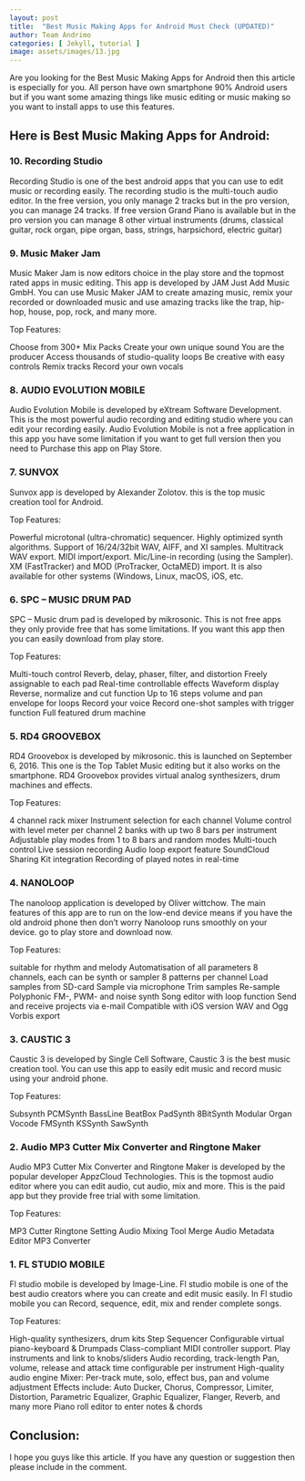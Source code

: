 ```yaml
---
layout: post
title:  "Best Music Making Apps for Android Must Check (UPDATED)"
author: Team Andrimo
categories: [ Jekyll, tutorial ]
image: assets/images/13.jpg
---
```


Are you looking for the Best Music Making Apps for Android then this article is especially for you. All person have own smartphone 90% Android users but if you want some amazing things like music editing or music making so you want to install apps to use this features.

## Here is Best Music Making Apps for Android:

<h3> 10. Recording Studio </h3>

Recording Studio is one of the best android apps that you can use to edit music or recording easily. The recording studio is the multi-touch audio editor. In the free version, you only manage 2 tracks but in the pro version, you can manage 24 tracks. If free version Grand Piano is available but in the pro version you can manage 8 other virtual instruments (drums, classical guitar, rock organ, pipe organ, bass, strings, harpsichord, electric guitar)

<h3> 9. Music Maker Jam </h3>

Music Maker Jam is now editors choice in the play store and the topmost rated apps in music editing. This app is developed by JAM Just Add Music GmbH. You can use Music Maker JAM to create amazing music, remix your recorded or downloaded music and use amazing tracks like the trap, hip-hop, house, pop, rock, and many more.

Top Features:

Choose from 300+ Mix Packs
Create your own unique sound
You are the producer
Access thousands of studio-quality loops
Be creative with easy controls
Remix tracks
Record your own vocals

<h3> 8. AUDIO EVOLUTION MOBILE </h3>

Audio Evolution Mobile is developed by eXtream Software Development. This is the most powerful audio recording and editing studio where you can edit your recording easily. Audio Evolution Mobile is not a free application in this app you have some limitation if you want to get full version then you need to Purchase this app on Play Store.

<h3> 7. SUNVOX </h3>

Sunvox app is developed by Alexander Zolotov. this is the top music creation tool for Android.

Top Features:

Powerful microtonal (ultra-chromatic) sequencer.
Highly optimized synth algorithms.
Support of 16/24/32bit WAV, AIFF, and XI samples.
Multitrack WAV export.
MIDI import/export.
Mic/Line-in recording (using the Sampler).
XM (FastTracker) and MOD (ProTracker, OctaMED) import.
It is also available for other systems (Windows, Linux, macOS, iOS, etc.

<h3> 6. SPC – MUSIC DRUM PAD </h3>

SPC – Music drum pad is developed by mikrosonic. This is not free apps they only provide free that has some limitations. If you want this app then you can easily download from play store.

Top Features:

Multi-touch control
Reverb, delay, phaser, filter, and distortion
Freely assignable to each pad
Real-time controllable effects
Waveform display
Reverse, normalize and cut function
Up to 16 steps volume and pan envelope for loops
Record your voice
Record one-shot samples with trigger function
Full featured drum machine

<h3> 5. RD4 GROOVEBOX </h3>

RD4 Groovebox is developed by mikrosonic. this is launched on September 6, 2016. This one is the Top Tablet Music editing but it also works on the smartphone. RD4 Groovebox provides virtual analog synthesizers, drum machines and effects.

Top Features:

4 channel rack mixer
Instrument selection for each channel
Volume control with level meter per channel
2 banks with up two 8 bars per instrument
Adjustable play modes from 1 to 8 bars and random modes
Multi-touch control
Live session recording
Audio loop export feature
SoundCloud Sharing Kit integration
Recording of played notes in real-time

<h3> 4. NANOLOOP </h3>

The nanoloop application is developed by Oliver wittchow. The main features of this app are to run on the low-end device means if you have the old android phone then don’t worry  Nanoloop runs smoothly on your device. go to play store and download now.

Top Features:

suitable for rhythm and melody
Automatisation of all parameters
8 channels, each can be synth or sampler
8 patterns per channel
Load samples from SD-card
Sample via microphone
Trim samples
Re-sample
Polyphonic FM-, PWM- and noise synth
Song editor with loop function
Send and receive projects via e-mail
Compatible with iOS version
WAV and Ogg Vorbis export

<h3> 3. CAUSTIC 3 </h3>

Caustic 3 is developed by Single Cell Software, Caustic 3 is the best music creation tool. You can use this app to easily edit music and record music using your android phone.

Top Features:

Subsynth
PCMSynth
BassLine
BeatBox
PadSynth
8BitSynth
Modular
Organ
Vocode
FMSynth
KSSynth
SawSynth

<h3> 2. Audio MP3 Cutter Mix Converter and Ringtone Maker </h3>

Audio MP3 Cutter Mix Converter and Ringtone Maker is developed by the popular developer AppzCloud Technologies. This is the topmost audio editor where you can edit audio, cut audio, mix and more. This is the paid app but they provide free trial with some limitation.

Top Features:

MP3 Cutter
Ringtone Setting
Audio Mixing Tool
Merge Audio
Metadata Editor
MP3 Converter

<h3> 1. FL STUDIO MOBILE </h3>

Fl studio mobile is developed by Image-Line. Fl studio mobile is one of the best audio creators where you can create and edit music easily. In Fl studio mobile you can Record, sequence, edit, mix and render complete songs.

Top Features:

High-quality synthesizers, drum kits
Step Sequencer
Configurable virtual piano-keyboard & Drumpads
Class-compliant MIDI controller support.
Play instruments and link to knobs/sliders
Audio recording, track-length
Pan, volume, release and attack time configurable per instrument
High-quality audio engine
Mixer: Per-track mute, solo, effect bus, pan and volume adjustment
Effects include: Auto Ducker, Chorus, Compressor, Limiter, Distortion, Parametric Equalizer, Graphic Equalizer, Flanger, Reverb, and many  more
Piano roll editor to enter notes & chords

## Conclusion:

I hope you guys like this article. If you have any question or suggestion then please include in the comment.
